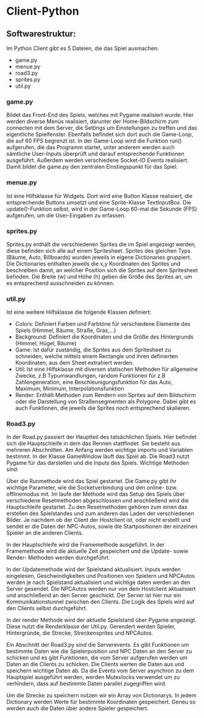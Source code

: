 ﻿# Client-Python

## Softwarestruktur:

Im Python Client gibt es 5 Dateien, die das Spiel ausmachen:
-   game.py
-   menue.py
-   road3.py
-   sprites.py
-   util.py


### game.py
Bildet das Front-End des Spiels, welches mit Pygame realisiert wurde. Hier werden diverse Menüs realisiert, darunter der Home-Bildschirm zum connecten mit dem Server, die Settings um Einstellungen zu treffen und das eigentliche Spielfenster. Ebenfalls befindet sich dort auch die Game-Loop, die auf 60 FPS begrenzt ist. In der Game-Loop wird die Funktion run() aufgerufen, die das Programm startet, unter anderem werden auch sämtliche User-Inputs überprüft und darauf entsprechende Funktionen ausgeführt. Außerdem werden verschiedene Socket-IO Events realisiert. Damit bildet die game.py den zentralen Einstiegspunkt für das Spiel.

### menue.py
Ist eine Hilfsklasse für Widgets. Dort wird eine Button Klasse realisiert, die entsprechende Buttons umsetzt und eine Sprite-Klasse TextInputBox. Die update()-Funktion selbst, wird in der Game-Loop 60-mal die Sekunde (FPS) aufgerufen, um die User-Eingaben zu erfassen.

### sprites.py
Sprites.py enthält die verschiedenen Sprites die im Spiel angezeigt werden, diese befinden sich alle auf einem Spritesheet. Sprites des gleichen Typs (Bäume, Auto, Billboards) wurden jeweils in eigene Dictionaries gruppiert. Die Dictionaries enthalten jeweils die x,y Koordinaten des Sprites und beschreiben damit, an welcher Position sich die Sprites auf dem Spritesheet befinden. Die Breite (w) und Höhe (h) geben die Größe des Sprites an, um es entsprechend ausschneiden zu können.

### util.py
Ist eine weitere Hilfsklasse die folgende Klassen definiert:
- Colors: Definiert Farben und Farbtöne für verschiedene Elemente des Spiels (Himmel, Bäume, Straße, Gras,...)
- Background: Definiert die Koordinaten und die Größe des Hintergrunds (Himmel, Hügel, Bäume)
- Game: Ist dafür zuständig, die Sprites aus dem Spritesheet zu schneiden, welche mittels einem Rectangle und ihren definierten Koordinaten, aus dem Sheet extrahiert werden.
- Util: Ist eine Hilfsklasse mit diversen statischen Methoden für allgemeine Zwecke, z.B Typumwandlungen, random Funktionen für z.B Zahlengeneration, eine Beschleunigungsfunktion für das Auto, Maximum, Minimum, Interpolationsfunktion
- Render: Enthält Methoden zum Rendern von Sprites auf dem Bildschirm oder die Darstellung von Straßensegmenten als Polygone. Dabei gibt es auch Funktionen, die jeweils die Sprites noch entsprechend skalieren.

### Road3.py
In der Road.py passiert der Hauptteil des tatsächlichen Spiels. Hier befindet sich die Hauptschleife in dem das Rennen stattfindet. Sie besteht aus mehreren Abschnitten. Am Anfang werden wichtige imports und Variablen bestimmt. In der Klasse GameWindow läuft das Spiel ab. Die Road3 nutzt Pygame für das darstellen und die Inputs des Spiels.
Wichtige Methoden sind:

Über die Runmethode wird das Spiel gestartet. Die Game.py gibt ihr wichtige Parameter, wie die Socketverbindung und den online- bzw. offlinemodus mit.
Im laufe der Methode wird das Setup des Spiels über verschiedene Resetmethoden abgeschlossen und anschließend wird die Hauptschleife gestartet. Zu den Resetmethoden gehören zum einen das erstellen des Spielstandes und zum anderen das Laden der verschiedenen Bilder. Je nachdem ob der Client der Hostclient ist, oder nicht erstellt und sendet er die Daten der NPC-Autos, sowie die Startpositionen der einzelnen Spieler an die anderen Clients.

In der Hauptschleife wird die Framemethode ausgeführt. In der Framemethode wird die aktuelle Zeit gespeichert und die Update- sowie Render- Methoden werden durchgeführt.

In der Updatemethode wird der Spielstand aktualisiert. Inputs werden eingelesen, Geschwindigkeiten und Positionen von Spielern und NPCAutos werden je nach Spielstand aktualisiert und wichtige daten werden an den Server gesendet. Die NPCAutos werden nur von dem Hostclient aktualisiert und anschließend an den Server geschickt. Der Server ist hier nur ein Kommunikationstunnel zwischen den Clients. Die Logik des Spiels wird auf den Clients selbst durchgeführt.

In der render Methode wird der aktuelle Spielstand über Pygame angezeigt. Diese nutzt die Renderklasse der Util.py. Gerendert werden Spieler, Hintergründe, die Strecke, Streckensprites und NPCAutos.

Ein Abschnitt der Road3.py sind die Serverevents. Es gibt Funktionen um bestimmte Daten wie die Spielerposition und NPC Daten an den Server zu schicken und es gibt Funktionen, die vom Server aufgerufen werden um Daten an die Clients zu schicken. Die Clients werten die Daten aus und speichern wichtige Daten ab. Da die Events vom Server asynchron zu dem Hauptspiel ausgeführt werden, werden Mutexlocks verwendet um zu verhindern, dass auf bestimmte Daten parallel zugegriffen wird.

Um die Strecke zu speichern nutzen wir ein Array von Dictionarys. In jedem Dictionary werden Werte für bestimmte Koordinaten gespeichert. Geneu so werden auch die Daten über andere Spieler gespeichert.
